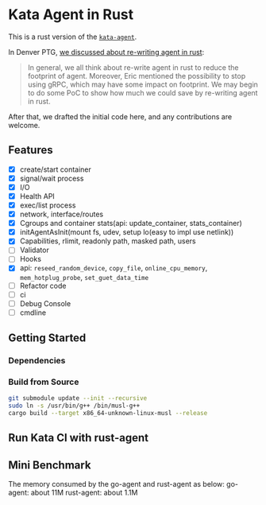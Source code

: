 # Kata Agent in Rust

This is a rust version of the [`kata-agent`](https://github.com/kata-containers/kata-agent).

In Denver PTG, [we discussed about re-writing agent in rust](https://etherpad.openstack.org/p/katacontainers-2019-ptg-denver-agenda):

> In general, we all think about re-write agent in rust to reduce the footprint of agent. Moreover, Eric mentioned the possibility to stop using gRPC, which may have some impact on footprint. We may begin to do some PoC to show how much we could save by re-writing agent in rust.

After that, we drafted the initial code here, and any contributions are welcome.

## Features

- [x] create/start container
- [x] signal/wait process
- [x] I/O
- [x] Health API
- [x] exec/list process
- [x] network, interface/routes
- [x] Cgroups and container stats(api: update\_container, stats\_container)
- [x] initAgentAsInit(mount fs, udev, setup lo(easy to impl use netlink))
- [x] Capabilities, rlimit, readonly path, masked path, users
- [ ] Validator
- [ ] Hooks
- [x] api: `reseed_random_device`, `copy_file`, `online_cpu_memory`, `mem_hotplug_probe`, `set_guet_data_time`
- [ ] Refactor code
- [ ] ci
- [ ] Debug Console
- [ ] cmdline

## Getting Started

### Dependencies

### Build from Source

```bash
git submodule update --init --recursive  
sudo ln -s /usr/bin/g++ /bin/musl-g++  
cargo build --target x86_64-unknown-linux-musl --release
```

## Run Kata CI with rust-agent

## Mini Benchmark
The memory consumed by the go-agent and rust-agent as below:
go-agent: about 11M
rust-agent: about 1.1M
